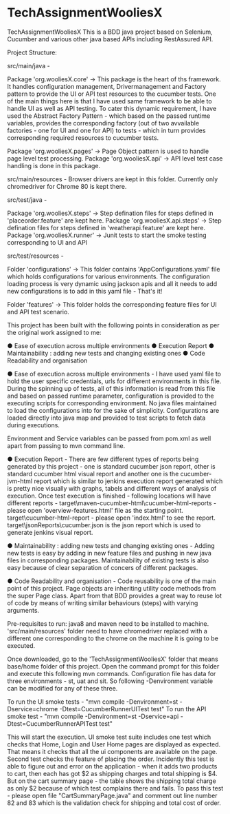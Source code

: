 # TechAssignmentWooliesX
TechAssignmentWooliesX
This is a BDD java project based on Selenium, Cucumber and various other java based APIs including RestAssured API.

Project Structure:

src/main/java -

Package 'org.wooliesX.core' -> This package is the heart of ths framework. It handles configuration management, Drivermanagement and Factory pattern to provide the UI or API test resources to the cucumber tests. One of the main things here is that I have used same framework to be able to handle UI as well as API testing. To cater this dynamic requirement, I have used the Abstract Factory Pattern - which based on the passed runtime variables, provides the corresponding factory (out of two avvailable factories - one for UI and one for API) to tests - which in turn provides corresponding required resources to cucumber tests.

Package 'org.wooliesX.pages' -> Page Object pattern is used to handle page level test processing. 
Package 'org.wooliesX.api' -> API level test case handling is done in this package.

src/main/resources - Browser drivers are kept in this folder. Currently only chromedriver for Chrome 80 is kept there.

src/test/java -

Package 'org.wooliesX.steps' -> Step defination files for steps defined in 'placeorder.feature' are kept here.
Package 'org.wooliesX.api.steps' -> Step defination files for steps defined in 'weatherapi.feature' are kept here.
Package 'org.wooliesX.runner' -> Junit tests to start the smoke testing corresponding to UI and API

src/test/resources -

Folder 'configurations' -> This folder contains 'AppConfigurations.yaml' file which holds configurations for various environments. The configuration loading process is very dynamic using jackson apis and all it needs to add new configurations is to add in this yaml file - That's it!

Folder 'features' -> This folder holds the corresponding feature files for UI and API test scenario.

This project has been built with the following points in consideration as per the original work assigned to me:

● Ease of execution across multiple environments ● Execution Report ● Maintainability : adding new tests and changing existing ones ● Code Readability and organisation

● Ease of execution across multiple environments - I have used yaml file to hold the user specific credentials, urls for different environments in this file. During the spinning up of tests, all of this information is read from this file and based on passed runtime parameter, configuration is provided to the executing scripts for corresponding environment. No java files maintained to load the configurations into for the sake of simplicity. Configurations are loaded directly into java map and provided to test scripts to fetch data during executions.

Environment and Service variables can be passed from pom.xml as well apart from passing to mvn command line.

● Execution Report - There are few different types of reports being generated by this project - one is standard cucumber json report, other is standard cucumber html visual report and another one is the cucumber-jvm-html report which is similar to jenkins execution report generated which is pretty nice visually with graphs, tabels and different ways of analysis of execution. Once test execution is finished - following locations will have different reports - target\maven-cucumber-html\cucumber-html-reports - please open 'overview-features.html' file as the starting point. target\cucumber-html-report - please open 'index.html' to see the report. target\jsonReports\cucumber.json is the json report which is used to generate jenkins visual report.

● Maintainability : adding new tests and changing existing ones - Adding new tests is easy by adding in new feature files and pushing in new java files in corresponding packages. Maintainability of existing tests is also easy because of clear separation of concers of different packages.

● Code Readability and organisation - Code reusability is one of the main point of this project. Page objects are inheriting utility code methods from the super Page class. Apart from that BDD provides a great way to reuse lot of code by means of writing similar behaviours (steps) with varying arguments.

Pre-requisites to run: java8 and maven need to be installed to machine. 'src/main/resources' folder need to have chromedriver replaced with a different one corresponding to the chrome on the machine it is going to be executed.

Once downloaded, go to the 'TechAssignmentWooliesX' folder that means base/home folder of this project. Open the command prompt for this folder and execute this following mvn commands. Configuration file has data for three environments - st, uat and sit. So following -Denvironment variable can be modified for any of these three.

To run the UI smoke tests - "mvn compile -Denvironment=st -Dservice=chrome -Dtest=CucumberRunnerUITest test"
To run the API smoke test - "mvn compile -Denvironment=st -Dservice=api -Dtest=CucumberRunnerAPITest test"

This will start the execution. UI smoke test suite includes one test which checks that Home, Login and User Home pages are displayed as expected. That means it checks that all the ui components are available on the page. Second test checks the feature of placing the order. Incidently this test is able to figure out and error on the application - when it adds two products to cart, then each has got $2 as shipping charges and total shipping is $4. But on the cart summary page - the table shows the shipping total charge as only $2 because of which test complains there and fails. To pass this test - please open file "CartSummaryPage.java" and comment out line number 82 and 83 which is the validation check for shipping and total cost of order.
